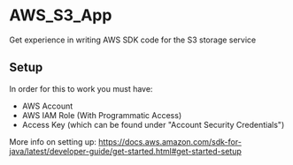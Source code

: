 # AWS_S3_App
Get experience in writing AWS SDK code for the S3 storage service


## Setup
In order for this to work you must have: 
- AWS Account
- AWS IAM Role (With Programmatic Access)
- Access Key (which can be found under "Account Security Credentials")

More info on setting up:
https://docs.aws.amazon.com/sdk-for-java/latest/developer-guide/get-started.html#get-started-setup
